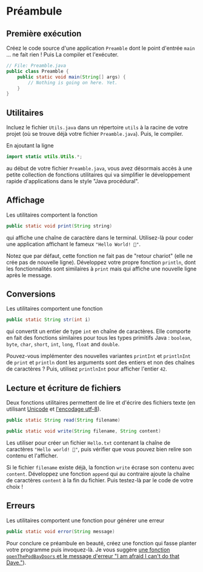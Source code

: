 Préambule
================================================================================

Première exécution
--------------------------------------------------------------------------------

Créez le code source d'une application `Preamble` dont le point d'entrée `main` 
... ne fait rien ! Puis La compiler et l'exécuter.

```java
// File: Preamble.java
public class Preamble {
    public static void main(String[] args) {
        // Nothing is going on here. Yet.
    }
}
```

Utilitaires
--------------------------------------------------------------------------------

Incluez le fichier `Utils.java` dans un répertoire `utils` à la racine de votre
projet (où se trouve déjà votre fichier `Preamble.java`). Puis, le compiler.

En ajoutant la ligne

```java
import static utils.Utils.*;
```
au début de votre fichier `Preamble.java`, vous avez désormais accès à une
petite collection de fonctions utilitaires qui va simplifier le développement
rapide d'applications dans le style "Java procédural".

Affichage
--------------------------------------------------------------------------------

Les utilitaires comportent la fonction
```java
public static void print(String string)
```
qui affiche une chaîne de caractère dans le terminal. Utilisez-là pour coder
une application affichant le fameux `"Hello World! 👋"`.

Notez que par défaut, cette fonction ne fait pas de "retour chariot" (elle ne
crée pas de nouvelle ligne). Développez votre propre fonction `println`,
dont les fonctionnalités sont similaires à `print` mais qui affiche une
nouvelle ligne après le message.

Conversions
---------------------------------------------------------------------------------

Les utilitaires comportent une fonction 
```java
public static String str(int i)
```
qui convertit un entier de type `int` en chaîne de caractères. Elle comporte
en fait des fonctions similaires pour tous les types primitifs Java : 
`boolean`, `byte`, `char`, `short`, `int`, `long`, `float` and `double`.

Pouvez-vous implémenter des nouvelles variantes `printInt` et `printlnInt` 
de `print` et `println` dont les arguments sont des entiers et non des chaînes
de caractères ? Puis, utilisez `printlnInt` pour afficher l'entier `42`.

Lecture et écriture de fichiers
--------------------------------------------------------------------------------

Deux fonctions utilitaires permettent de lire et d'écrire des fichiers texte
(en utilisant [Unicode](https://fr.wikipedia.org/wiki/Unicode) et [l'encodage utf-8](https://fr.wikipedia.org/wiki/UTF-8)).

```java
public static String read(String filename)
```

```java
public static void write(String filename, String content) 
```

Les utiliser pour créer un fichier `Hello.txt` contenant la chaîne de 
caractères `"Hello world! 👋"`, puis vérifier que vous pouvez bien relire son
contenu et l'afficher.

Si le fichier `filename` existe déjà, la fonction `write` écrase son contenu
avec `content`. Développez une fonction `append` qui au contraire ajoute 
la chaîne de caractères `content` à la fin du fichier. 
Puis testez-là par le code de votre choix !

Erreurs
--------------------------------------------------------------------------------

Les utilitaires comportent une fonction pour générer une erreur
```java
public static void error(String message)
```
Pour conclure ce préambule en beauté, créez une fonction qui fasse planter
votre programme puis invoquez-là.
Je vous suggère [une fonction `openThePodBayDoors` et le message d'erreur 
"I am afraid I can't do that Dave."](https://www.youtube.com/watch?v=Mme2Aya_6Bc)).